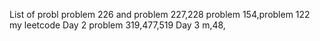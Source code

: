 List of probl
problem 226 and problem 227,228
problem 154,problem 122
my leetcode
Day 2
problem 319,477,519
Day 3 m,48,
 

